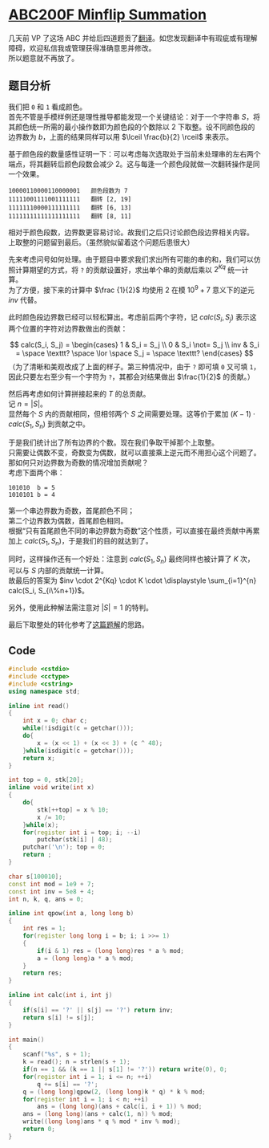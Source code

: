 # [ABC200F  Minflip Summation](https://www.luogu.com.cn/problem/AT_abc200_f)
几天前 VP 了这场 ABC 并给后四道题贡了[翻译](https://www.luogu.com.cn/paste/u6wq1sma)。如您发现翻译中有瑕疵或有理解障碍，欢迎私信我或管理获得准确意思并修改。  
所以题意就不再放了。

## 题目分析  
我们把 `0` 和 `1` 看成颜色。  
首先不管是手模样例还是理性推导都能发现一个关键结论：对于一个字符串 $S$，将其颜色统一所需的最小操作数即为颜色段的个数除以 $2$ 下取整。设不同颜色段的边界数为 $b$，上面的结果同样可以用 $\lceil \frac{b}{2} \rceil$ 来表示。

基于颜色段的数量感性证明一下：可以考虑每次选取处于当前未处理串的左右两个端点，将其翻转后颜色段数会减少 $2$。这与每逢一个颜色段就做一次翻转操作是同一个效果。
```
10000110000110000001   颜色段数为 7
11111001111001111111   翻转 [2, 19]
11111110000111111111   翻转 [6, 13]
11111111111111111111   翻转 [8, 11]
```
相对于颜色段数，边界数更容易讨论。故我们之后只讨论颜色段边界相关内容。  
上取整的问题留到最后。（虽然貌似留着这个问题后患很大）

先来考虑问号如何处理。由于题目中要求我们求出所有可能的串的和，我们可以仿照计算期望的方式，将 `?` 的贡献设置好，求出单个串的贡献后乘以 $2^{Kq}$ 统一计算。  
为了方便，接下来的计算中 $\frac {1}{2}$ 均使用 $2$ 在模 $10 ^ 9 + 7$ 意义下的逆元 $inv$ 代替。

此时颜色段边界数已经可以轻松算出。考虑前后两个字符，记 $calc(S_i,S_j)$ 表示这两个位置的字符对边界数做出的贡献：

$$
calc(S_i, S_j) = \begin{cases}
  1 & S_i = S_j \\
  0 & S_i \not= S_j \\
  inv & S_i = \space \texttt? \space \lor \space S_j = \space \texttt?
\end{cases}
$$
（为了清晰和美观改成了上面的样子。第三种情况中，由于 `?` 即可填 `0` 又可填 `1`，因此只要左右至少有一个字符为 `?`，其都会对结果做出 $\frac{1}{2}$ 的贡献。）

然后再考虑如何计算拼接起来的 $T$ 的总贡献。  
记 $n=|S|$。  
显然每个 $S$ 内的贡献相同，但相邻两个 $S$ 之间需要处理。这等价于累加 $(K-1) \cdot calc(S_1,S_n)$ 到贡献之中。

于是我们统计出了所有边界的个数。现在我们争取干掉那个上取整。  
只需要让偶数不变，奇数变为偶数，就可以直接乘上逆元而不用担心这个问题了。  
那如何只对边界数为奇数的情况增加贡献呢？  
考虑下面两个串：
```
101010  b = 5
1010101 b = 4
```
第一个串边界数为奇数，首尾颜色不同；  
第二个边界数为偶数，首尾颜色相同。  
根据“只有首尾颜色不同的串边界数为奇数”这个性质，可以直接在最终贡献中再累加上 $calc(S_1, S_n)$，于是我们的目的就达到了。

同时，这样操作还有一个好处：注意到 $calc(S_1, S_n)$ 最终同样也被计算了 $K$ 次，可以与 $S$ 内部的贡献统一计算。  
故最后的答案为 $inv \cdot 2^{Kq} \cdot K \cdot \displaystyle \sum_{i=1}^{n} calc(S_i, S_{i\%n+1})$。  

另外，使用此种解法需注意对 $|S| = 1$ 的特判。

最后下取整处的转化参考了[这篇题解](https://atcoder.jp/contests/abc200/editorial/1248)的思路。

## Code
```cpp
#include <cstdio>
#include <cctype>
#include <cstring>
using namespace std;

inline int read()
{
	int x = 0; char c;
	while(!isdigit(c = getchar()));
	do{
		x = (x << 1) + (x << 3) + (c ^ 48);
	}while(isdigit(c = getchar()));
	return x;
}

int top = 0, stk[20];
inline void write(int x)
{
	do{
		stk[++top] = x % 10;
		x /= 10;
	}while(x);
	for(register int i = top; i; --i)
		putchar(stk[i] | 48);
	putchar('\n'); top = 0;
	return ;
}

char s[100010];
const int mod = 1e9 + 7;
const int inv = 5e8 + 4;
int n, k, q, ans = 0;

inline int qpow(int a, long long b)
{
	int res = 1;
	for(register long long i = b; i; i >>= 1)
	{
		if(i & 1) res = (long long)res * a % mod;
		a = (long long)a * a % mod;
	}
	return res;
}

inline int calc(int i, int j)
{
	if(s[i] == '?' || s[j] == '?') return inv;
	return s[i] != s[j];
}

int main()
{
	scanf("%s", s + 1);
	k = read(); n = strlen(s + 1);
	if(n == 1 && (k == 1 || s[1] != '?')) return write(0), 0;
	for(register int i = 1; i <= n; ++i)
		q += s[i] == '?';
	q = (long long)qpow(2, (long long)k * q) * k % mod;
	for(register int i = 1; i < n; ++i)
		ans = (long long)(ans + calc(i, i + 1)) % mod;
	ans = (long long)(ans + calc(1, n)) % mod;
	write((long long)ans * q % mod * inv % mod);
	return 0;
}
```